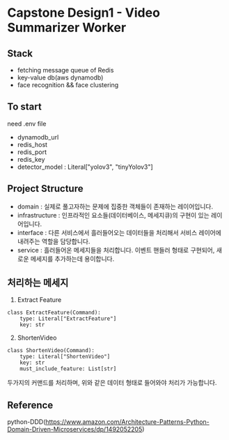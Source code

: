 # Capstone Design1 - Video Summarizer Worker

## Stack

-   fetching message queue of Redis
-   key-value db(aws dynamodb)
-   face recognition && face clustering

## To start

need .env file

- dynamodb_url
- redis_host
- redis_port
- redis_key
- detector_model : Literal["yolov3", "tinyYolov3"]

## Project Structure

- domain : 실제로 풀고자하는 문제에 집중한 객체들이 존재하는 레이어입니다.
- infrastructure : 인프라적인 요소들(데이터베이스, 메세지큐)의 구현이 있는 레이어입니다.
- interface : 다른 서비스에서 흘러들어오는 데이터들을 처리해서 서비스 레이어에 내려주는 역할을 담당합니다.
- service : 흘러들어온 메세지들을 처리합니다. 이벤트 핸들러 형태로 구현되어, 새로운 메세지를 추가하는데 용이합니다.

## 처리하는 메세지

1. Extract Feature
``` python3
class ExtractFeature(Command):
    type: Literal["ExtractFeature"]
    key: str
```

2. ShortenVideo
``` python3
class ShortenVideo(Command):
    type: Literal["ShortenVideo"]
    key: str
    must_include_feature: List[str]
```

두가지의 커맨드를 처리하며, 위와 같은 데이터 형태로 들어와야 처리가 가능합니다.

## Reference
python-DDD(https://www.amazon.com/Architecture-Patterns-Python-Domain-Driven-Microservices/dp/1492052205)
